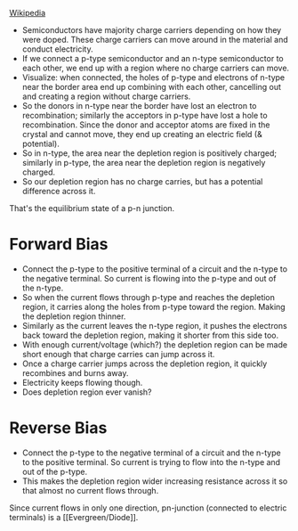 [Wikipedia](https://en.wikipedia.org/wiki/P%E2%80%93n_junction)

- Semiconductors have majority charge carriers depending on how they were doped. These charge carriers can move around in the material and conduct electricity.
- If we connect a p-type semiconductor and an n-type semiconductor to each other, we end up with a region where no charge carriers can move.
- Visualize: when connected, the holes of p-type and electrons of n-type near the border area end up combining with each other, cancelling out and creating a region without charge carriers.
- So the donors in n-type near the border have lost an electron to recombination; similarly the acceptors in p-type have lost a hole to recombination. Since the donor and acceptor atoms are fixed in the crystal and cannot move, they end up creating an electric field (& potential).
- So in n-type, the area near the depletion region is positively charged; similarly in p-type, the area near the depletion region is negatively charged.
- So our depletion region has no charge carries, but has a potential difference across it.

That's the equilibrium state of a p-n junction.

# Forward Bias
- Connect the p-type to the positive terminal of a circuit and the n-type to the negative terminal. So current is flowing into the p-type and out of the n-type.
- So when the current flows through p-type and reaches the depletion region, it carries along the holes from p-type toward the region. Making the depletion region thinner.
- Similarly as the current leaves the n-type region, it pushes the electrons back toward the depletion region, making it shorter from this side too.
- With enough current/voltage (which?) the depletion region can be made short enough that charge carries can jump across it.
- Once a charge carrier jumps across the depletion region, it quickly recombines and burns away.
- Electricity keeps flowing though.
- Does depletion region ever vanish?
# Reverse Bias
- Connect the p-type to the negative terminal of a circuit and the n-type to the positive terminal. So current is trying to flow into the n-type and out of the p-type.
- This makes the depletion region wider increasing resistance across it so that almost no current flows through.

Since current flows in only one direction, pn-junction (connected to electric terminals) is a [[Evergreen/Diode]].